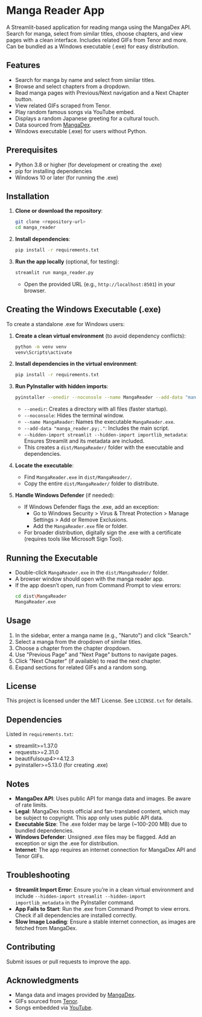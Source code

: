 # Manga Reader App

A Streamlit-based application for reading manga using the MangaDex API. Search for manga, select from similar titles, choose chapters, and view pages with a clean interface. Includes related GIFs from Tenor and more. Can be bundled as a Windows executable (.exe) for easy distribution.

## Features
- Search for manga by name and select from similar titles.
- Browse and select chapters from a dropdown.
- Read manga pages with Previous/Next navigation and a Next Chapter button.
- View related GIFs scraped from Tenor.
- Play random famous songs via YouTube embed.
- Displays a random Japanese greeting for a cultural touch.
- Data sourced from [MangaDex](https://mangadex.org).
- Windows executable (.exe) for users without Python.

## Prerequisites
- Python 3.8 or higher (for development or creating the .exe)
- pip for installing dependencies
- Windows 10 or later (for running the .exe)

## Installation
1. **Clone or download the repository**:
   ```bash
   git clone <repository-url>
   cd manga_reader
   ```

2. **Install dependencies**:
   ```bash
   pip install -r requirements.txt
   ```

3. **Run the app locally** (optional, for testing):
   ```bash
   streamlit run manga_reader.py
   ```
   - Open the provided URL (e.g., `http://localhost:8501`) in your browser.

## Creating the Windows Executable (.exe)
To create a standalone .exe for Windows users:

1. **Create a clean virtual environment** (to avoid dependency conflicts):
   ```bash
   python -m venv venv
   venv\Scripts\activate
   ```

2. **Install dependencies in the virtual environment**:
   ```bash
   pip install -r requirements.txt
   ```

3. **Run PyInstaller with hidden imports**:
   ```bash
   pyinstaller --onedir --noconsole --name MangaReader --add-data "manga_reader.py;." --hidden-import streamlit --hidden-import importlib_metadata run.py
   ```
   - `--onedir`: Creates a directory with all files (faster startup).
   - `--noconsole`: Hides the terminal window.
   - `--name MangaReader`: Names the executable `MangaReader.exe`.
   - `--add-data "manga_reader.py;."`: Includes the main script.
   - `--hidden-import streamlit --hidden-import importlib_metadata`: Ensures Streamlit and its metadata are included.
   - This creates a `dist/MangaReader/` folder with the executable and dependencies.

4. **Locate the executable**:
   - Find `MangaReader.exe` in `dist/MangaReader/`.
   - Copy the entire `dist/MangaReader/` folder to distribute.

5. **Handle Windows Defender** (if needed):
   - If Windows Defender flags the .exe, add an exception:
     - Go to Windows Security > Virus & Threat Protection > Manage Settings > Add or Remove Exclusions.
     - Add the `MangaReader.exe` file or folder.
   - For broader distribution, digitally sign the .exe with a certificate (requires tools like Microsoft Sign Tool).

## Running the Executable
- Double-click `MangaReader.exe` in the `dist/MangaReader/` folder.
- A browser window should open with the manga reader app.
- If the app doesn’t open, run from Command Prompt to view errors:
  ```bash
  cd dist\MangaReader
  MangaReader.exe
  ```

## Usage
1. In the sidebar, enter a manga name (e.g., "Naruto") and click "Search."
2. Select a manga from the dropdown of similar titles.
3. Choose a chapter from the chapter dropdown.
4. Use "Previous Page" and "Next Page" buttons to navigate pages.
5. Click "Next Chapter" (if available) to read the next chapter.
6. Expand sections for related GIFs and a random song.

## License
This project is licensed under the MIT License. See `LICENSE.txt` for details.

## Dependencies
Listed in `requirements.txt`:
- streamlit>=1.37.0
- requests>=2.31.0
- beautifulsoup4>=4.12.3
- pyinstaller>=5.13.0 (for creating .exe)

## Notes
- **MangaDex API**: Uses public API for manga data and images. Be aware of rate limits.
- **Legal**: MangaDex hosts official and fan-translated content, which may be subject to copyright. This app only uses public API data.
- **Executable Size**: The .exe folder may be large (~100-200 MB) due to bundled dependencies.
- **Windows Defender**: Unsigned .exe files may be flagged. Add an exception or sign the .exe for distribution.
- **Internet**: The app requires an internet connection for MangaDex API and Tenor GIFs.

## Troubleshooting
- **Streamlit Import Error**: Ensure you’re in a clean virtual environment and include `--hidden-import streamlit --hidden-import importlib_metadata` in the PyInstaller command.
- **App Fails to Start**: Run the .exe from Command Prompt to view errors. Check if all dependencies are installed correctly.
- **Slow Image Loading**: Ensure a stable internet connection, as images are fetched from MangaDex.

## Contributing
Submit issues or pull requests to improve the app.

## Acknowledgments
- Manga data and images provided by [MangaDex](https://mangadex.org).
- GIFs sourced from [Tenor](https://tenor.com).
- Songs embedded via [YouTube](https://youtube.com).
